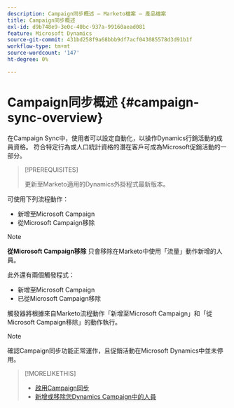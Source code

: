 ```yaml
---
description: Campaign同步概述 — Marketo檔案 — 產品檔案
title: Campaign同步概述
exl-id: d9b748e9-3e0c-40bc-937a-99160aead081
feature: Microsoft Dynamics
source-git-commit: 431bd258f9a68bbb9df7acf043085578d3d91b1f
workflow-type: tm+mt
source-wordcount: '147'
ht-degree: 0%

---
```


# Campaign同步概述 {#campaign-sync-overview}

在Campaign Sync中，使用者可以設定自動化，以操作Dynamics行銷活動的成員資格。 符合特定行為或人口統計資格的潛在客戶可成為Microsoft促銷活動的一部分。

>[!PREREQUISITES]
>
>更新至Marketo適用的Dynamics外掛程式最新版本。

可使用下列流程動作：

* 新增至Microsoft Campaign
* 從Microsoft Campaign移除

>[!NOTE]
>
>**從Microsoft Campaign移除** 只會移除在Marketo中使用「流量」動作新增的人員。

此外還有兩個觸發程式：

* 新增至Microsoft Campaign
* 已從Microsoft Campaign移除

觸發器將根據來自Marketo流程動作「新增至Microsoft Campaign」和「從Microsoft Campaign移除」的動作執行。

>[!NOTE]
>
>確認Campaign同步功能正常運作，且促銷活動在Microsoft Dynamics中並未停用。

>[!MORELIKETHIS]
>
>* [啟用Campaign同步](/help/marketo/product-docs/crm-sync/microsoft-dynamics-sync/microsoft-dynamics-sync-details/enable-campaign-sync.md)
>* [新增或移除您Dynamics Campaign中的人員](/help/marketo/product-docs/core-marketo-concepts/smart-campaigns/microsoft-dynamics-flow-actions/add-or-remove-people-from-your-dynamics-campaign.md)
